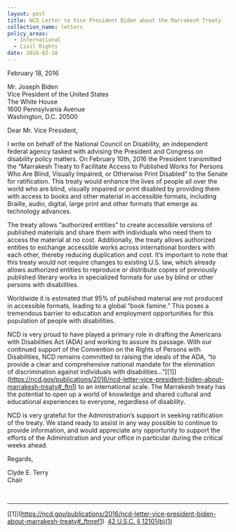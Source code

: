 ```yaml
---
layout: post
title: NCD Letter to Vice President Biden about the Marrakesh Treaty
collection_name: letters
policy_areas:
  - International
  - Civil Rights
date: 2016-02-18
---
```

February 18, 2016

Mr. Joseph Biden\
Vice President of the United States\
The White House\
1600 Pennsylvania Avenue\
Washington, D.C. 20500

Dear Mr. Vice President,

I write on behalf of the National Council on Disability, an independent federal agency tasked with advising the President and Congress on disability policy matters. On February 10th, 2016 the President transmitted the “Marrakesh Treaty to Facilitate Access to Published Works for Persons Who Are Blind, Visually Impaired, or Otherwise Print Disabled” to the Senate for ratification. This treaty would enhance the lives of people all over the world who are blind, visually impaired or print disabled by providing them with access to books and other material in accessible formats, including Braille, audio, digital, large print and other formats that emerge as technology advances.

The treaty allows “authorized entities” to create accessible versions of published materials and share them with individuals who need them to access the material at no cost. Additionally, the treaty allows authorized entities to exchange accessible works across international borders with each other, thereby reducing duplication and cost. It’s important to note that this treaty would not require changes to existing U.S. law, which already allows authorized entities to reproduce or distribute copies of previously published literary works in specialized formats for use by blind or other persons with disabilities.

Worldwide it is estimated that 95% of published material are not produced in accessible formats, leading to a global “book famine.” This poses a tremendous barrier to education and employment opportunities for this population of people with disabilities.

NCD is very proud to have played a primary role in drafting the Americans with Disabilities Act (ADA) and working to assure its passage. With our continued support of the Convention on the Rights of Persons with Disabilities, NCD remains committed to raising the ideals of the ADA, “to provide a clear and comprehensive national mandate for the elimination of discrimination against individuals with disabilities…”[\[1]](https://ncd.gov/publications/2016/ncd-letter-vice-president-biden-about-marrakesh-treaty#_ftn1) to an international scale. The Marrakesh treaty has the potential to open up a world of knowledge and shared cultural and educational experiences to everyone, regardless of disability.  

NCD is very grateful for the Administration’s support in seeking ratification of the treaty. We stand ready to assist in any way possible to continue to provide information, and would appreciate any opportunity to support the efforts of the Administration and your office in particular during the critical weeks ahead.

Regards,

Clyde E. Terry\
Chair

 

- - -

[\[1]](https://ncd.gov/publications/2016/ncd-letter-vice-president-biden-about-marrakesh-treaty#_ftnref1)  [42 U.S.C. § 12101(b)(1)](https://advance.lexis.com/document/teaserdocument/?pdmfid=1000516&crid=a74af3b2-1b2d-4f2a-9917-57a8f8b32752&pddocfullpath=%2Fshared%2Fdocument%2Fcases%2Furn%3AcontentItem%3A3WSC-DG90-004C-2009-00000-00&pddocid=urn%3AcontentItem%3A3WSC-DG90-004C-2009-00000-00&pdcontentcomponentid=6443&pdteaserkey=h1&ecomp=_thhk&earg=sr0&prid=4e99c99d-de54-4cd8-918a-90b5e463a533)